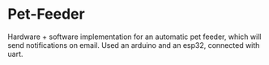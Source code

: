 # Pet-Feeder

Hardware + software implementation for an automatic pet feeder, which will send notifications on email. Used an arduino and an esp32, connected with uart.
